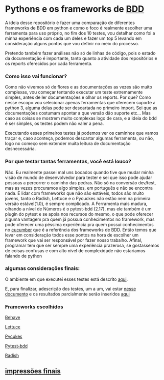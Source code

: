 # Pythons e os frameworks de [BDD](https://en.wikipedia.org/wiki/Behavior-driven_development)

A ideia desse repositório é fazer uma comparação de diferentes frameworks de BDD em python e como o foco é realmente escolher uma ferramenta para uso próprio, no fim dos 10 testes, vou detalhar como foi a minha experiência com cada um deles e fazer um top 5 levando em consideração alguns pontos que vou definir no meio do processo.

Pretendo também fazer análises não só de linhas de código, pois o estado da documentação é importante, tanto quanto a atividade dos repositórios e os reports oferecidos por cada ferramenta.

### Como isso vai funcionar?

Como não vivemos só de flores e as documentações as vezes são muito complexas, vou começar tentando executar um teste extremamente simples, antes de ler documentações e olhar os reports. Por que? Como nesse escopo vou selecionar apenas ferramentas que oferecem suporte a python 3, alguma delas pode ser descartada no primeiro import. Sei que as documentações costumam apontar a que versão dão suporte etc... Mas caso as coisas se mostrem muito complexas logo de cara, e a ideia do bdd é ser simples, os testes podem não valer a pena.

Executando esses primeiros testes já podemos ver os caminhos que vamos traçar e, caso aconteça, podemos descartar algumas ferramenta, ou não, logo no começo sem extender muita leitura de documentação desnecessária.

### Por que testar tantas ferramentas, você está louco?

Não. Eu realmente passei mal uns bocados quando tive que mudar minha visão de mundo de desenvolvedor para tester e sei que isso pode ajudar pessoas a percorrer o caminho das pedras. Não só na conversão dev/test, mas as vezes procuramos algo simples, em português e não se encontra nada. E lidar com frameworks que não são estáveis, todos são muito jovens, tanto o Radish, Lettuce e o Pycuckes não estão nem na primeira versão estável(1.0), é sempre complicado. A Ferramenta mais madura, olhando a nível de Números é o pytest-bdd (2.17), mas ele também é um plugin do pytest e se apoia nos recursos do mesmo, o que pode oferecer alguma vantagem pra quem já possua conhecimentos no framework, mas pode oferecer uma péssima experiência pra quem possui conhecimentos no [cucumber](https://cucumber.io/) que é a referência dos frameworks de BDD. Então temos que levar em consideração todos esse pontos na hora de escolher um framework que vai ser responsável por fazer nosso trabalho. Afinal, programar tem que ser sempre uma experiência prazerosa, se gostassemos de coisas confusas e com alto nível de complexidade não estariamos falando de python

### algumas considerações finais:

O ambiente em que executei esses testes está descrito [aqui](docs/ambiente.md).

E, para finalizar, adescrição dos testes, um a um, vai estar [nesse documento](docs/testes.md) e  os resultados parcialmente serão inseridos [aqui](docs/resultados)

### Frameworks escolhidos

[Behave](https://github.com/behave/behave)

[Lettuce](https://github.com/gabrielfalcao/lettuce)

[Pycukes](https://github.com/hltbra/pycukes)

[Pytest-bdd](https://github.com/pytest-dev/pytest-bdd)

[Radish](http://radish-bdd.io/)


## [impressões finais](docs/impressoes_finais.md)
